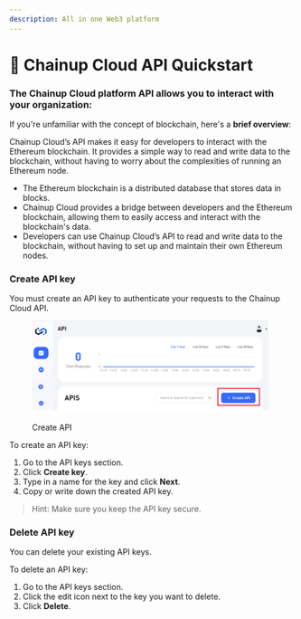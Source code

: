 ```yaml
---
description: All in one Web3 platform
---
```


# 🔎 Chainup Cloud API Quickstart

### The Chainup Cloud platform API allows you to interact with your organization:

If you're unfamiliar with the concept of blockchain, here's a **brief overview**:

Chainup Cloud’s API makes it easy for developers to interact with the Ethereum blockchain. It provides a simple way to read and write data to the blockchain, without having to worry about the complexities of running an Ethereum node.

* The Ethereum blockchain is a distributed database that stores data in blocks.
* Chainup Cloud provides a bridge between developers and the Ethereum blockchain, allowing them to easily access and interact with the blockchain's data.
* Developers can use Chainup Cloud’s API to read and write data to the blockchain, without having to set up and maintain their own Ethereum nodes.

### Create API key

You must create an API key to authenticate your requests to the Chainup Cloud API.

<figure><img src="../.gitbook/assets/image (1) (1).png" alt=""><figcaption><p>Create API</p></figcaption></figure>

To create an API key:

1. Go to the API keys section.
2. Click **Create key**.
3. Type in a name for the key and click **Next**.
4. Copy or write down the created API key.

> Hint: Make sure you keep the API key secure.

### Delete API key

You can delete your existing API keys.

To delete an API key:

1. Go to the API keys section.
2. Click the edit icon next to the key you want to delete.
3. Click **Delete**.


